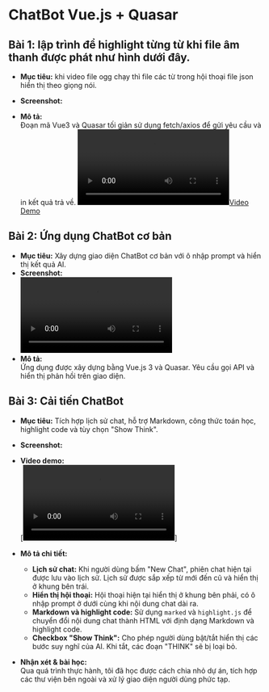 # ChatBot Vue.js + Quasar

## Bài 1:  lập trình để highlight từng từ khi file âm thanh được phát như hình dưới đây.
- **Mục tiêu:** khi video file ogg chạy thì file các từ trong hội thoại  file  json hiển thị theo giọng nói.
- **Screenshot:**  
  
- **Mô tả:**  
  Đoạn mã Vue3 và Quasar tối giản sử dụng fetch/axios để gửi yêu cầu và in kết quả trả về.
  [![Video Demo](/image+video/b1.mp4)]()
## Bài 2: Ứng dụng ChatBot cơ bản

- **Mục tiêu:** Xây dựng giao diện ChatBot cơ bản với ô nhập prompt và hiển thị kết quả AI.
- **Screenshot:**  
  ![Video Demo](/image+video/b2.mp4)
- **Mô tả:**  
  Ứng dụng được xây dựng bằng Vue.js 3 và Quasar. Yêu cầu gọi API và hiển thị phản hồi trên giao diện.

## Bài 3: Cải tiến ChatBot
- **Mục tiêu:** Tích hợp lịch sử chat, hỗ trợ Markdown, công thức toán học, highlight code và tùy chọn "Show Think".
- **Screenshot:**  
  
- **Video demo:**  
  [![Video Demo](/image+video/b3.mp4)]
- **Mô tả chi tiết:**  
  - **Lịch sử chat:** Khi người dùng bấm "New Chat", phiên chat hiện tại được lưu vào lịch sử. Lịch sử được sắp xếp từ mới đến cũ và hiển thị ở khung bên trái.  
  - **Hiển thị hội thoại:** Hội thoại hiện tại hiển thị ở khung bên phải, có ô nhập prompt ở dưới cùng khi nội dung chat dài ra.  
  - **Markdown và highlight code:** Sử dụng `marked` và `highlight.js` để chuyển đổi nội dung chat thành HTML với định dạng Markdown và highlight code.  
  - **Checkbox "Show Think":** Cho phép người dùng bật/tắt hiển thị các bước suy nghĩ của AI. Khi tắt, các đoạn "THINK" sẽ bị loại bỏ.
- **Nhận xét & bài học:**  
  Qua quá trình thực hành, tôi đã học được cách chia nhỏ dự án, tích hợp các thư viện bên ngoài và xử lý giao diện người dùng phức tạp.

